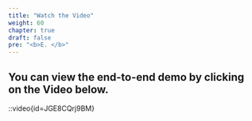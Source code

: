 ```yaml
---
title: "Watch the Video"
weight: 60
chapter: true
draft: false
pre: "<b>E. </b>"
---
```


## You can view the end-to-end demo by clicking on the Video below.

::video{id=JGE8CQrj9BM}
